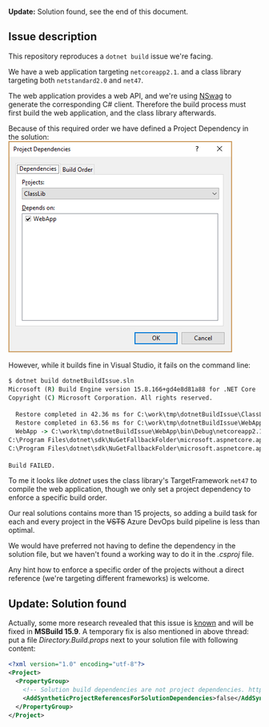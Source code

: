 **Update:** Solution found, see the end of this document.

## Issue description

This repository reproduces a `dotnet build` issue we're facing.

We have a web application targeting `netcoreapp2.1`. and a class library targeting both `netstandard2.0` and `net47`.

The web application provides a web API, and we're using [NSwag](http://nswag.org/) to generate the corresponding C# client.
Therefore the build process must first build the web application, and the class library afterwards.

Because of this required order we have defined a Project Dependency in the solution:
![Project Dependency](assets/project-dependency.png)

However, while it builds fine in Visual Studio, it fails on the command line:

```cmd
$ dotnet build dotnetBuildIssue.sln
Microsoft (R) Build Engine version 15.8.166+gd4e8d81a88 for .NET Core
Copyright (C) Microsoft Corporation. All rights reserved.

  Restore completed in 42.36 ms for C:\work\tmp\dotnetBuildIssue\ClassLib\ClassLib.csproj.
  Restore completed in 63.56 ms for C:\work\tmp\dotnetBuildIssue\WebApp\WebApp.csproj.
  WebApp -> C:\work\tmp\dotnetBuildIssue\WebApp\bin\Debug\netcoreapp2.1\WebApp.dll
C:\Program Files\dotnet\sdk\NuGetFallbackFolder\microsoft.aspnetcore.app\2.1.1\build\netcoreapp2.1\Microsoft.AspNetCore.App.targets(14,5): error : This version of Microsoft.AspNetCore.App is only compatible with the netcoreapp2.1 target framework. Please target netcoreapp2.1 or choose a version of Microsoft.AspNetCore.App compatible with netstandard2.0. [C:\work\tmp\dotnetBuildIssue\WebApp\WebApp.csproj]
C:\Program Files\dotnet\sdk\NuGetFallbackFolder\microsoft.aspnetcore.app\2.1.1\build\netcoreapp2.1\Microsoft.AspNetCore.App.targets(14,5): error : This version of Microsoft.AspNetCore.App is only compatible with the netcoreapp2.1 target framework. Please target netcoreapp2.1 or choose a version of Microsoft.AspNetCore.App compatible with net47. [C:\work\tmp\dotnetBuildIssue\WebApp\WebApp.csproj]

Build FAILED.
```

To me it looks like *dotnet* uses the class library's TargetFramework `net47` to compile the web application, though we only set a project
dependency to enforce a specific build order.

Our real solutions contains more than 15 projects, so adding a build task
for each and every project in the ~~VSTS~~ Azure DevOps build pipeline
is less than optimal.

We would have preferred not having to define the dependency in the solution file, but we haven't found a working way to do it in the *.csproj* file.

Any hint how to enforce a specific order of the projects without a direct reference (we're targeting different frameworks) is welcome.

## Update: Solution found

Actually, some more research revealed that this issue is [known](https://github.com/Microsoft/msbuild/issues/3626) and will be fixed in **MSBuild 15.9**.
A temporary fix is also mentioned in above thread: put a file *Directory.Build.props* next to your solution file with following content:

```xml
<?xml version="1.0" encoding="utf-8"?>
<Project>
  <PropertyGroup>
    <!-- Solution build dependencies are not project dependencies. https://github.com/Microsoft/msbuild/issues/3626 -->
    <AddSyntheticProjectReferencesForSolutionDependencies>false</AddSyntheticProjectReferencesForSolutionDependencies>
  </PropertyGroup>
</Project>
```